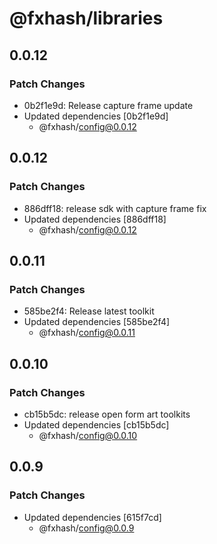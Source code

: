 # @fxhash/libraries

## 0.0.12

### Patch Changes

- 0b2f1e9d: Release capture frame update
- Updated dependencies [0b2f1e9d]
  - @fxhash/config@0.0.12

## 0.0.12

### Patch Changes

- 886dff18: release sdk with capture frame fix
- Updated dependencies [886dff18]
  - @fxhash/config@0.0.12

## 0.0.11

### Patch Changes

- 585be2f4: Release latest toolkit
- Updated dependencies [585be2f4]
  - @fxhash/config@0.0.11

## 0.0.10

### Patch Changes

- cb15b5dc: release open form art toolkits
- Updated dependencies [cb15b5dc]
  - @fxhash/config@0.0.10

## 0.0.9

### Patch Changes

- Updated dependencies [615f7cd]
  - @fxhash/config@0.0.9
